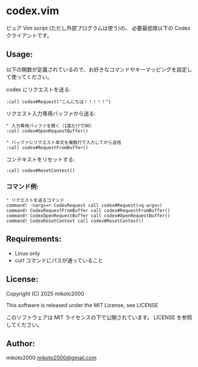 # codex.vim

ピュア Vim script (ただし外部プログラムは使う)の、 必要最低限以下の Codex クライアントです。

## Usage:

以下の関数が定義されているので、お好きなコマンドやキーマッピングを設定して使ってください。

codex にリクエストを送る:

```vim
:call codex#Request("こんにちは！！！！！")
```

リクエスト入力専用バッファから送る:

```vim
" 入力専用バッファを開く（1度だけでOK）
:call codex#OpenRequestBuffer()

" バッファにリクエスト本文を複数行で入力してから送信
:call codex#RequestFromBuffer()
```

コンテキストをリセットする:

```vim
:call codex#ResetContext()
```

### コマンド例:

```vim
" リクエストを送るコマンド
command! -nargs=+ CodexRequest call codex#Request(<q-args>)
command! CodexRequestFromBuffer call codex#RequestFromBuffer()
command! CodexOpenRequestBuffer call codex#OpenRequestBuffer()
command! CodexResetContext call codex#ResetContext()
```

## Requirements:

- Linux only
- curl コマンドにパスが通っていること

## License:

Copyright (C) 2025 mikoto2000

This software is released under the MIT License, see LICENSE

このソフトウェアは MIT ライセンスの下で公開されています。 LICENSE を参照してください。

## Author:

mikoto2000 <mikoto2000@gmail.com>
